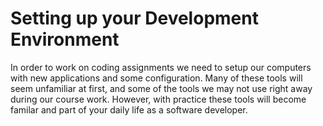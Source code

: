 # Setting up your Development Environment

In order to work on coding assignments we need to setup our computers with new applications and some configuration. Many of these tools will seem unfamiliar at first, and some of the tools we may not use right away during our course work. However, with practice these tools will become familar and part of your daily life as a software developer.
